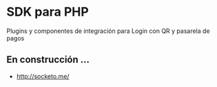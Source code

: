 # SDK para PHP
Plugins y componentes de integración para Login con QR y pasarela de pagos

## En construcción ...

- http://socketo.me/